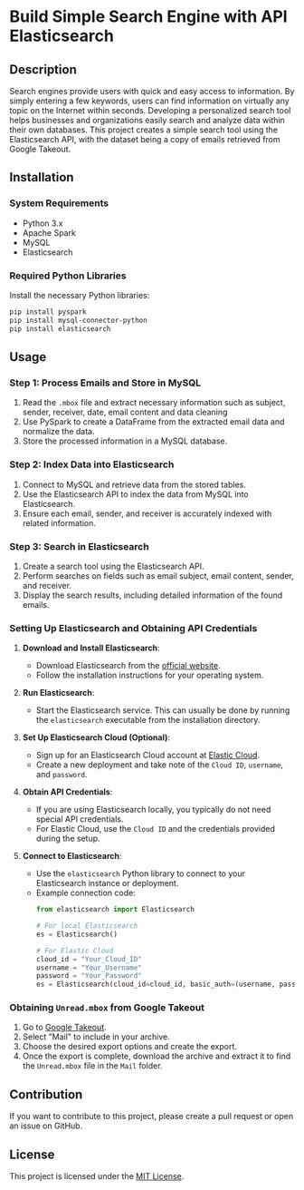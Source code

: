 # Build Simple Search Engine with API Elasticsearch

## Description
Search engines provide users with quick and easy access to information. By simply entering a few keywords, users can find information on virtually any topic on the Internet within seconds. Developing a personalized search tool helps businesses and organizations easily search and analyze data within their own databases. This project creates a simple search tool using the Elasticsearch API, with the dataset being a copy of emails retrieved from Google Takeout.

## Installation

### System Requirements
- Python 3.x
- Apache Spark
- MySQL
- Elasticsearch

### Required Python Libraries
Install the necessary Python libraries:
```bash
pip install pyspark
pip install mysql-connector-python
pip install elasticsearch
```

## Usage

### Step 1: Process Emails and Store in MySQL
1. Read the `.mbox` file and extract necessary information such as subject, sender, receiver, date, email content and data cleaning
2. Use PySpark to create a DataFrame from the extracted email data and normalize the data. 
4. Store the processed information in a MySQL database.

### Step 2: Index Data into Elasticsearch
1. Connect to MySQL and retrieve data from the stored tables.
2. Use the Elasticsearch API to index the data from MySQL into Elasticsearch.
3. Ensure each email, sender, and receiver is accurately indexed with related information.

### Step 3: Search in Elasticsearch
1. Create a search tool using the Elasticsearch API.
2. Perform searches on fields such as email subject, email content, sender, and receiver.
3. Display the search results, including detailed information of the found emails.

### Setting Up Elasticsearch and Obtaining API Credentials
1. **Download and Install Elasticsearch**:
   - Download Elasticsearch from the [official website](https://www.elastic.co/downloads/elasticsearch).
   - Follow the installation instructions for your operating system.

2. **Run Elasticsearch**:
   - Start the Elasticsearch service. This can usually be done by running the `elasticsearch` executable from the installation directory.

3. **Set Up Elasticsearch Cloud (Optional)**:
   - Sign up for an Elasticsearch Cloud account at [Elastic Cloud](https://cloud.elastic.co/).
   - Create a new deployment and take note of the `Cloud ID`, `username`, and `password`.

4. **Obtain API Credentials**:
   - If you are using Elasticsearch locally, you typically do not need special API credentials.
   - For Elastic Cloud, use the `Cloud ID` and the credentials provided during the setup.

5. **Connect to Elasticsearch**:
   - Use the `elasticsearch` Python library to connect to your Elasticsearch instance or deployment.
   - Example connection code:
     ```python
     from elasticsearch import Elasticsearch

     # For local Elasticsearch
     es = Elasticsearch()

     # For Elastic Cloud
     cloud_id = "Your_Cloud_ID"
     username = "Your_Username"
     password = "Your_Password"
     es = Elasticsearch(cloud_id=cloud_id, basic_auth=(username, password))
     ```

### Obtaining `Unread.mbox` from Google Takeout
1. Go to [Google Takeout](https://takeout.google.com/).
2. Select "Mail" to include in your archive.
3. Choose the desired export options and create the export.
4. Once the export is complete, download the archive and extract it to find the `Unread.mbox` file in the `Mail` folder.

## Contribution
If you want to contribute to this project, please create a pull request or open an issue on GitHub.

## License
This project is licensed under the [MIT License](https://opensource.org/licenses/MIT).
